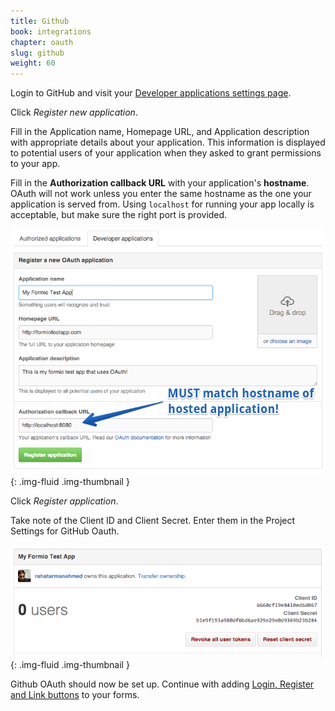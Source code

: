 ```yaml
---
title: Github
book: integrations
chapter: oauth
slug: github
weight: 60
---
```

Login to GitHub and visit your [Developer applications settings page](https://github.com/settings/developers).

Click *Register new application*.

Fill in the Application name, Homepage URL, and Application description with appropriate details about your application. This information is displayed to potential users of your application when they asked to grant permissions to your app.

Fill in the **Authorization callback URL** with your application's **hostname**. OAuth will not work unless you enter the same hostname as the one your application is served from. Using `localhost` for running your app locally is acceptable, but make sure the right port is provided.

![](/assets/img/oauth/github-app-settings-edit.png){: .img-fluid .img-thumbnail }

Click *Register application*.

Take note of the Client ID and Client Secret. Enter them in the Project Settings for GitHub Oauth.

![](/assets/img/oauth/github-app-settings-view.png){: .img-fluid .img-thumbnail }

Github OAuth should now be set up. Continue with adding [Login, Register and Link buttons](#button) to your forms.
